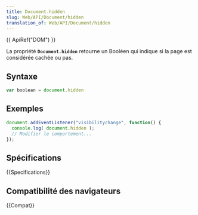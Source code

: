 ```yaml
---
title: Document.hidden
slug: Web/API/Document/hidden
translation_of: Web/API/Document/hidden
---
```

{{ ApiRef("DOM") }}

La propriété **`Document.hidden`** retourne un Booléen qui indique si la page est considérée cachée ou pas.

## Syntaxe

```js
var boolean = document.hidden
```

## Exemples

```js
document.addEventListener("visibilitychange", function() {
  console.log( document.hidden );
  // Modifier le comportement...
});
```

## Spécifications

{{Specifications}}

## Compatibilité des navigateurs

{{Compat}}
